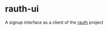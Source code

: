 # rauth-ui

A signup interface as a client of the [rauth](https://github.com/alvidir/rauth) project
